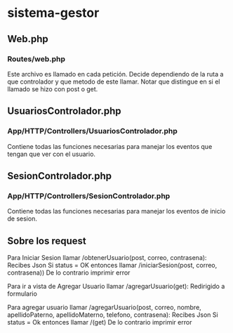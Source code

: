 # sistema-gestor

## Web.php

### Routes/web.php

Este archivo es llamado en cada petición.
Decide dependiendo de la ruta a que controlador y que metodo de este llamar.
Notar que distingue en si el llamado se hizo con post o get.

## UsuariosControlador.php

### App/HTTP/Controllers/UsuariosControlador.php

Contiene todas las funciones necesarias para manejar los eventos que tengan que ver
con el usuario.

## SesionControlador.php
### App/HTTP/Controllers/SesionControlador.php
Contiene todas las funciones necesarias para manejar los eventos de inicio de sesion.


## Sobre los request

Para Iniciar Sesion llamar /obtenerUsuario(post, correo, contrasena):
	Recibes Json
	Si status = OK entonces
		llamar /iniciarSesion(post, correo, contrasena))
	De lo contrario
		imprimir error

Para ir a vista de Agregar Usuario llamar /agregarUsuario(get):
	Redirigido a formulario

Para agregar usuario llamar /agregarUsuario(post, correo, nombre, apellidoPaterno, apellidoMaterno, telefono, contrasena):
	Recibes Json
	Si status = Ok entonces
		llamar /(get)
	De lo contrario
		imprimir error
